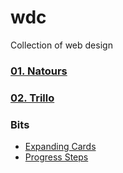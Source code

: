 # wdc

Collection of web design

### [01. Natours](https://emrido.github.io/wdc/01.natours)
### [02. Trillo](https://emrido.github.io/wdc/02.trillo)

### Bits

- [Expanding Cards](https://emrido.github.io/wdc/bits/01.expanding-cards)
- [Progress Steps](https://emrido.github.io/wdc/bits/02.progress-steps)
